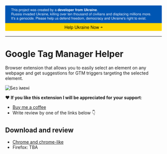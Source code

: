 [![Stand With Ukraine](https://raw.githubusercontent.com/vshymanskyy/StandWithUkraine/main/banner-direct-single.svg)](https://vshymanskyy.github.io/StandWithUkraine)

---

# Google Tag Manager Helper

Browser extension that allows you to easily select an element on any webpage and get suggestions for GTM triggers
targeting the selected element.

![Без імені](https://github.com/cawa-93/gtm-helper/assets/1662812/4fc34a39-a085-4df9-ae50-c32f3104c2d8)



**❤️ If you like this extension I will be appreciated for your support**:

- [Buy me a coffee](https://www.buymeacoffee.com/kozack)
- Write review by one of the links below 👇

## Download and review

- [Chrome and chrome-like](https://chrome.google.com/webstore/detail/gtm-helper/nlacheihkljhpihchfjpmccafnipcana)
- Firefox: TBA
